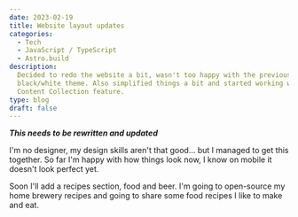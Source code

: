 ```yaml
---
date: 2023-02-19
title: Website layout updates
categories:
  - Tech
  - JavaScript / TypeScript
  - Astro.build
description:
  Decided to redo the website a bit, wasn't too happy with the previous
  black/white theme. Also simplified things a bit and started working with the Astro.build
  Content Collection feature.
type: blog
draft: false
---
```


**_This needs to be rewritten and updated_**

I'm no designer, my design skills aren't that good... but I managed to get this together. So far I'm happy with how things look now, I know on mobile it doesn't look perfect yet.

Soon I'll add a recipes section, food and beer. I'm going to open-source my home brewery recipes and going to share some food recipes I like to make and eat.
